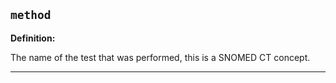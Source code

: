 ## `method`

<b>Definition:</b><br>

The name of the test that was performed, this is a SNOMED CT concept.

---